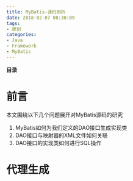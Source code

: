 ```yaml
---
title: MyBatis-源码剖析
date: 2018-02-07 08:30:09
tags: 
- 原创
categories: 
- Java
- Framework
- MyBatis
---
```


__目录__

<!-- toc -->
<!--more-->

# 前言

本文围绕以下几个问题展开对MyBatis源码的研究

1. MyBatis如何为我们定义的DAO接口生成实现类
1. DAO接口与映射器的XML文件如何关联
1. DAO接口的实现类如何进行SQL操作

# 代理生成


